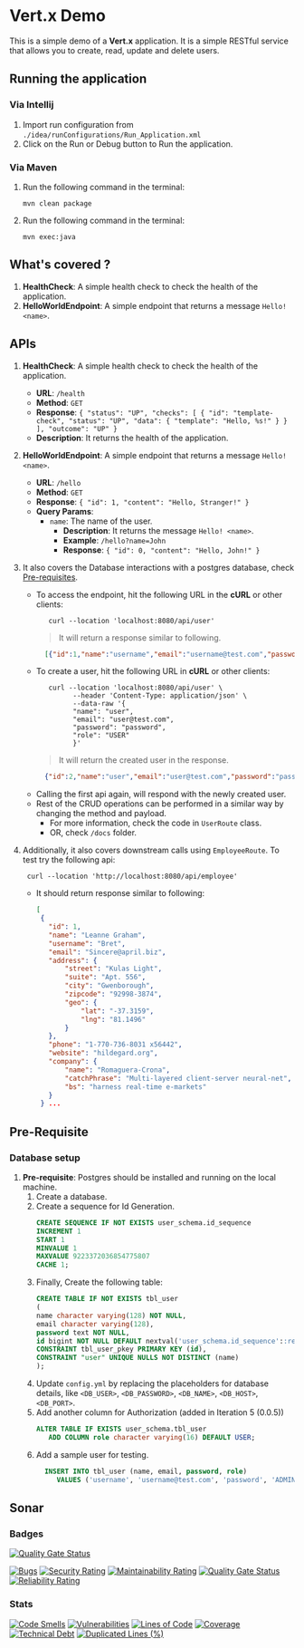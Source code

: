 # Vert.x Demo

This is a simple demo of a **Vert.x** application. It is a simple RESTful service that allows you to create, read,
update and delete users.

## Running the application

### Via **Intellij**

1. Import run configuration from `./idea/runConfigurations/Run_Application.xml`
2. Click on the Run or Debug button to Run the application.

### Via **Maven**

1. Run the following command in the terminal:
    ```shell
    mvn clean package
    ```
2. Run the following command in the terminal:
    ```shell
    mvn exec:java
    ```

## What's covered ?

1. **HealthCheck**: A simple health check to check the health of the application.
2. **HelloWorldEndpoint**: A simple endpoint that returns a message `Hello! <name>`.

## APIs

1. **HealthCheck**: A simple health check to check the health of the application.
   - **URL**: `/health`
   - **Method**: `GET`
   - **Response**:
     `{ "status": "UP", "checks": [ { "id": "template-check", "status": "UP", "data": { "template": "Hello, %s!" } } ], "outcome": "UP" }`
   - **Description**: It returns the health of the application.

2. **HelloWorldEndpoint**: A simple endpoint that returns a message `Hello! <name>`.
   - **URL**: `/hello`
   - **Method**: `GET`
   - **Response**:
     `{ "id": 1, "content": "Hello, Stranger!" }`
   - **Query Params**:
     - `name`: The name of the user.
       - **Description**: It returns the message `Hello! <name>`.
       - **Example**: `/hello?name=John`
       - **Response**: `{ "id": 0, "content": "Hello, John!" }`
3. It also covers the Database interactions with a postgres database, check [Pre-requisites](###Database-setup).
   - To access the endpoint, hit the following URL in the **cURL** or other clients:
      ```shell
         curl --location 'localhost:8080/api/user'
      ```
     > It will return a response similar to following.
     ```json
       [{"id":1,"name":"username","email":"username@test.com","password":"password","role":"ADMIN"}]
     ```
   - To create a user, hit the following URL in **cURL** or other clients:
     ```shell
        curl --location 'localhost:8080/api/user' \
              --header 'Content-Type: application/json' \
              --data-raw '{
              "name": "user",
              "email": "user@test.com",
              "password": "password",
              "role": "USER"
              }'
      ```
     > It will return the created user in the response.
       ```json
         {"id":2,"name":"user","email":"user@test.com","password":"password","role":"USER"}
       ```
    - Calling the first api again, will respond with the newly created user.
    - Rest of the CRUD operations can be performed in a similar way by changing the method and payload.
      * For more information, check the code in `UserRoute` class.
      * OR, check `/docs` folder.

4. Additionally, it also covers downstream calls using `EmployeeRoute`. To test try the following api:
   ```shell
    curl --location 'http://localhost:8080/api/employee'
    ```
   - It should return response similar to following:
     ```json
     [
      {
        "id": 1,
        "name": "Leanne Graham",
        "username": "Bret",
        "email": "Sincere@april.biz",
        "address": {
            "street": "Kulas Light",
            "suite": "Apt. 556",
            "city": "Gwenborough",
            "zipcode": "92998-3874",
            "geo": {
                "lat": "-37.3159",
                "lng": "81.1496"
            }
        },
        "phone": "1-770-736-8031 x56442",
        "website": "hildegard.org",
        "company": {
            "name": "Romaguera-Crona",
            "catchPhrase": "Multi-layered client-server neural-net",
            "bs": "harness real-time e-markets"
        }
      } ...
     ```

## Pre-Requisite

### Database setup

1. **Pre-requisite**: Postgres should be installed and running on the local machine.
   1. Create a database.
   2. Create a sequence for Id Generation.
       ```sql
       CREATE SEQUENCE IF NOT EXISTS user_schema.id_sequence
       INCREMENT 1
       START 1
       MINVALUE 1
       MAXVALUE 9223372036854775807
       CACHE 1;
       ```
   3. Finally, Create the following table:
       ```sql
       CREATE TABLE IF NOT EXISTS tbl_user
       (
       name character varying(128) NOT NULL,
       email character varying(128),
       password text NOT NULL,
       id bigint NOT NULL DEFAULT nextval('user_schema.id_sequence'::regclass),
       CONSTRAINT tbl_user_pkey PRIMARY KEY (id),
       CONSTRAINT "user" UNIQUE NULLS NOT DISTINCT (name)
       );
       ```
   4. Update `config.yml` by replacing the placeholders for database details,
      like `<DB_USER>`, `<DB_PASSWORD>`, `<DB_NAME>`,
      `<DB_HOST>`, `<DB_PORT>`.
   5. Add another column for Authorization (added in Iteration 5 (0.0.5))
      ```sql
      ALTER TABLE IF EXISTS user_schema.tbl_user
         ADD COLUMN role character varying(16) DEFAULT USER;
      ```
   6. Add a sample user for testing.
      ```sql
        INSERT INTO tbl_user (name, email, password, role)
           VALUES ('username', 'username@test.com', 'password', 'ADMIN');
      ```

## Sonar

### Badges

[![Quality Gate Status](https://sonarcloud.io/api/project_badges/measure?project=ASR-Experiments_Vert.x-Demo&metric=alert_status)](https://sonarcloud.io/summary/new_code?id=ASR-Experiments_Vert.x-Demo)

[![Bugs](https://sonarcloud.io/api/project_badges/measure?project=ASR-Experiments_Vert.x-Demo&metric=bugs)](https://sonarcloud.io/summary/new_code?id=ASR-Experiments_Vert.x-Demo)
[![Security Rating](https://sonarcloud.io/api/project_badges/measure?project=ASR-Experiments_Vert.x-Demo&metric=security_rating)](https://sonarcloud.io/summary/new_code?id=ASR-Experiments_Vert.x-Demo)
[![Maintainability Rating](https://sonarcloud.io/api/project_badges/measure?project=ASR-Experiments_Vert.x-Demo&metric=sqale_rating)](https://sonarcloud.io/summary/new_code?id=ASR-Experiments_Vert.x-Demo)
[![Quality Gate Status](https://sonarcloud.io/api/project_badges/measure?project=ASR-Experiments_Vert.x-Demo&metric=alert_status)](https://sonarcloud.io/summary/new_code?id=ASR-Experiments_Vert.x-Demo)
[![Reliability Rating](https://sonarcloud.io/api/project_badges/measure?project=ASR-Experiments_Vert.x-Demo&metric=reliability_rating)](https://sonarcloud.io/summary/new_code?id=ASR-Experiments_Vert.x-Demo)

### Stats

[![Code Smells](https://sonarcloud.io/api/project_badges/measure?project=ASR-Experiments_Vert.x-Demo&metric=code_smells)](https://sonarcloud.io/summary/new_code?id=ASR-Experiments_Vert.x-Demo)
[![Vulnerabilities](https://sonarcloud.io/api/project_badges/measure?project=ASR-Experiments_Vert.x-Demo&metric=vulnerabilities)](https://sonarcloud.io/summary/new_code?id=ASR-Experiments_Vert.x-Demo)
[![Lines of Code](https://sonarcloud.io/api/project_badges/measure?project=ASR-Experiments_Vert.x-Demo&metric=ncloc)](https://sonarcloud.io/summary/new_code?id=ASR-Experiments_Vert.x-Demo)
[![Coverage](https://sonarcloud.io/api/project_badges/measure?project=ASR-Experiments_Vert.x-Demo&metric=coverage)](https://sonarcloud.io/summary/new_code?id=ASR-Experiments_Vert.x-Demo)
[![Technical Debt](https://sonarcloud.io/api/project_badges/measure?project=ASR-Experiments_Vert.x-Demo&metric=sqale_index)](https://sonarcloud.io/summary/new_code?id=ASR-Experiments_Vert.x-Demo)
[![Duplicated Lines (%)](https://sonarcloud.io/api/project_badges/measure?project=ASR-Experiments_Vert.x-Demo&metric=duplicated_lines_density)](https://sonarcloud.io/summary/new_code?id=ASR-Experiments_Vert.x-Demo)
